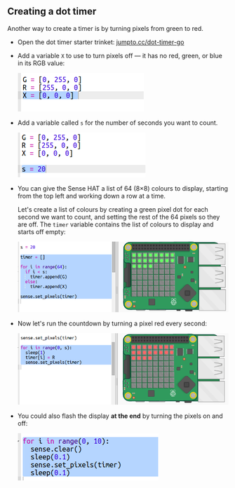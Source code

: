 ## Creating a dot timer

Another way to create a timer is by turning pixels from green to red.

+ Open the dot timer starter trinket: <a href="http://jumpto.cc/dot-timer-go" target="_blank">jumpto.cc/dot-timer-go</a>

+ Add a variable `X` to use to turn pixels off — it has no red, green, or blue in its RGB value:
    
    ![слика екрана](images/timer-off.png)

+ Add a variable called `s` for the number of seconds you want to count.
    
    ![слика екрана](images/timer-seconds.png)

+ You can give the Sense HAT a list of 64 (8×8) colours to display, starting from the top left and working down a row at a time.
    
    Let's create a list of colours by creating a green pixel dot for each second we want to count, and setting the rest of the 64 pixels so they are off. The `timer` variable contains the list of colours to display and starts off empty:
    
    ![слика екрана](images/timer-setup.png)

+ Now let's run the countdown by turning a pixel red every second:
    
    ![слика екрана](images/timer-turn-red.png)

+ You could also flash the display **at the end** by turning the pixels on and off:
    
    ![слика екрана](images/timer-flash.png)